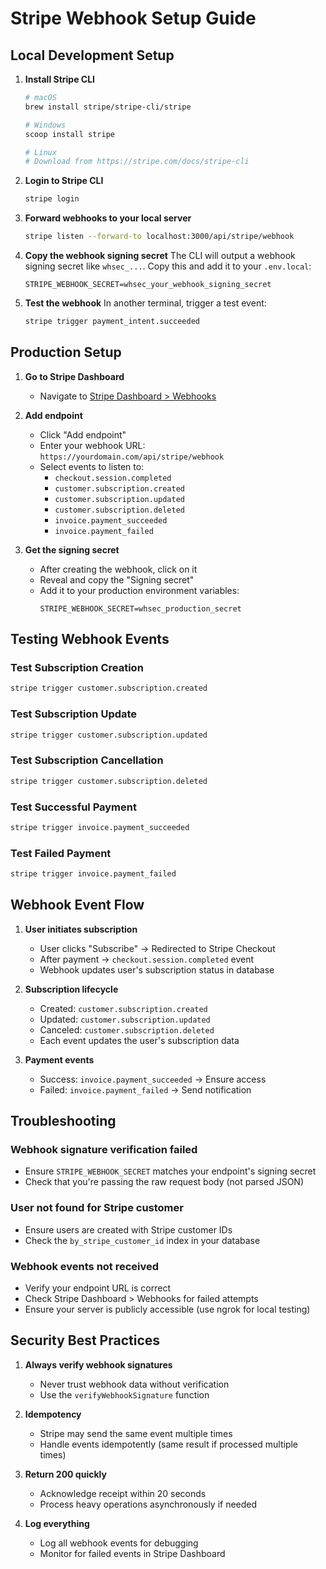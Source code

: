 # Stripe Webhook Setup Guide

## Local Development Setup

1. **Install Stripe CLI**
   ```bash
   # macOS
   brew install stripe/stripe-cli/stripe

   # Windows
   scoop install stripe

   # Linux
   # Download from https://stripe.com/docs/stripe-cli
   ```

2. **Login to Stripe CLI**
   ```bash
   stripe login
   ```

3. **Forward webhooks to your local server**
   ```bash
   stripe listen --forward-to localhost:3000/api/stripe/webhook
   ```

4. **Copy the webhook signing secret**
   The CLI will output a webhook signing secret like `whsec_...`. Copy this and add it to your `.env.local`:
   ```
   STRIPE_WEBHOOK_SECRET=whsec_your_webhook_signing_secret
   ```

5. **Test the webhook**
   In another terminal, trigger a test event:
   ```bash
   stripe trigger payment_intent.succeeded
   ```

## Production Setup

1. **Go to Stripe Dashboard**
   - Navigate to [Stripe Dashboard > Webhooks](https://dashboard.stripe.com/webhooks)

2. **Add endpoint**
   - Click "Add endpoint"
   - Enter your webhook URL: `https://yourdomain.com/api/stripe/webhook`
   - Select events to listen to:
     - `checkout.session.completed`
     - `customer.subscription.created`
     - `customer.subscription.updated`
     - `customer.subscription.deleted`
     - `invoice.payment_succeeded`
     - `invoice.payment_failed`

3. **Get the signing secret**
   - After creating the webhook, click on it
   - Reveal and copy the "Signing secret"
   - Add it to your production environment variables:
     ```
     STRIPE_WEBHOOK_SECRET=whsec_production_secret
     ```

## Testing Webhook Events

### Test Subscription Creation
```bash
stripe trigger customer.subscription.created
```

### Test Subscription Update
```bash
stripe trigger customer.subscription.updated
```

### Test Subscription Cancellation
```bash
stripe trigger customer.subscription.deleted
```

### Test Successful Payment
```bash
stripe trigger invoice.payment_succeeded
```

### Test Failed Payment
```bash
stripe trigger invoice.payment_failed
```

## Webhook Event Flow

1. **User initiates subscription**
   - User clicks "Subscribe" → Redirected to Stripe Checkout
   - After payment → `checkout.session.completed` event
   - Webhook updates user's subscription status in database

2. **Subscription lifecycle**
   - Created: `customer.subscription.created`
   - Updated: `customer.subscription.updated`
   - Canceled: `customer.subscription.deleted`
   - Each event updates the user's subscription data

3. **Payment events**
   - Success: `invoice.payment_succeeded` → Ensure access
   - Failed: `invoice.payment_failed` → Send notification

## Troubleshooting

### Webhook signature verification failed
- Ensure `STRIPE_WEBHOOK_SECRET` matches your endpoint's signing secret
- Check that you're passing the raw request body (not parsed JSON)

### User not found for Stripe customer
- Ensure users are created with Stripe customer IDs
- Check the `by_stripe_customer_id` index in your database

### Webhook events not received
- Verify your endpoint URL is correct
- Check Stripe Dashboard > Webhooks for failed attempts
- Ensure your server is publicly accessible (use ngrok for local testing)

## Security Best Practices

1. **Always verify webhook signatures**
   - Never trust webhook data without verification
   - Use the `verifyWebhookSignature` function

2. **Idempotency**
   - Stripe may send the same event multiple times
   - Handle events idempotently (same result if processed multiple times)

3. **Return 200 quickly**
   - Acknowledge receipt within 20 seconds
   - Process heavy operations asynchronously if needed

4. **Log everything**
   - Log all webhook events for debugging
   - Monitor for failed events in Stripe Dashboard